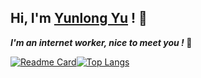 ## Hi, I'm <a href="https://linktr.ee/yuyunlong/" target="_blank">Yunlong Yu</a> ! 👋

 <em><b>I'm an internet worker, nice to meet you ! </b> </em> 👋

[![Readme Card](https://github-readme-stats.vercel.app/api?username=yunlongyuzz&show_icons=true)](https://github.com/yunlongyuzz)[![Top Langs](https://github-readme-stats.vercel.app/api/top-langs/?username=yunlongyuzz&layout=compact&exclude_repo=yunlongyuzz.github.io)](https://github.com/yunlongyuzz)
